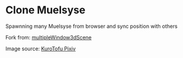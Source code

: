 # Clone Muelsyse

Spawnning many Muelsyse from browser and sync position with others

Fork from: [multipleWindow3dScene](https://github.com/bgstaal/multipleWindow3dScene)

Image source: [KuroTofu Pixiv](https://www.pixiv.net/en/artworks/107503203)

